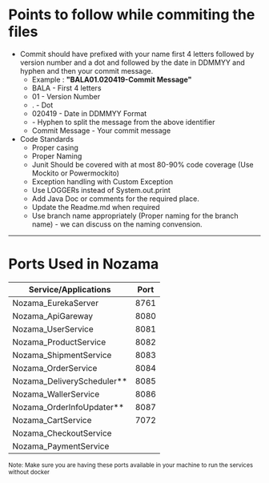 # Points to follow while commiting the files

* Commit should have prefixed with your name first 4 letters followed by version number and a dot and followed by the date in DDMMYY and hyphen and then your commit message.
    * Example : **"BALA01.020419-Commit Message"**
    * BALA - First 4 letters
    * 01 - Version Number
    * . - Dot
    * 020419 - Date in DDMMYY Format
    * \- Hyphen to split the message from the above identifier
    * Commit Message - Your commit message
* Code Standards
    * Proper casing
    * Proper Naming
    * Junit Should be covered with at most 80-90% code coverage (Use Mockito or Powermockito)
    * Exception handling with Custom Exception
    * Use LOGGERs instead of System.out.print
    * Add Java Doc or comments for the required place.
    * Update the Readme.md when required
    * Use branch name appropriately (Proper naming for the branch name) - we can discuss on the naming convension.

--------------------------------------------------------------

# Ports Used in Nozama

|    Service/Applications       |     Port      |
|-------------------------------|---------------|
|   Nozama_EurekaServer         |   8761        |
|   Nozama_ApiGareway           |   8080        |
|   Nozama_UserService          |   8081        |
|   Nozama_ProductService       |   8082        |
|   Nozama_ShipmentService      |   8083        |
|   Nozama_OrderService         |   8084        |
|   Nozama_DeliveryScheduler**  |   8085        |
|   Nozama_WallerService        |   8086        |
|   Nozama_OrderInfoUpdater**   |   8087        |
|   Nozama_CartService          |   7072        |
|   Nozama_CheckoutService      |               |
|   Nozama_PaymentService       |               |

<sup>Note: Make sure you are having these ports available in your machine to run the services without docker</sup>

